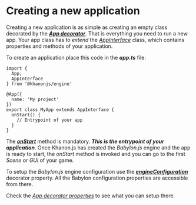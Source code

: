 # Creating a new application

Creating a new application is as simple as creating an empty class decorated by the [***App decorator***](https://khanonjs.com/api-docs/functions/decorators_app.App.html). That is everything you need to run a new app. Your app class has to *extend* the [*AppInterface*](https://khanonjs.com/api-docs/classes/decorators_app.AppInterface.html) class, which contains properties and methods of your application.

To create an application place this code in the ***app.ts*** file:
```
import {
  App,
  AppInterface
} from '@khanonjs/engine'

@App({
  name: 'My project'
})
export class MyApp extends AppInterface {
  onStart() {
    // Entrypoint of your app
  }
}
```

The [***onStart***](https://khanonjs.com/api-docs/classes/decorators_app.AppInterface.html#onStart) method is mandatory. ***This is the entrypoint of your application***. Once Khanon.js has created the *Babylon.js* engine and the app is ready to start, the *onStart* method is invoked and you can go to the first *Scene* or *GUI* of your game.

To setup the *Babylon.js* engine configuration use the [***engineConfiguration***](https://khanonjs.com/api-docs/interfaces/decorators_app.AppProps.html#engineConfiguration) decorator property. All the Babylon configuration properties are accessible from there.

Check the [*App decorator properties*](https://khanonjs.com/api-docs/interfaces/decorators_app.AppProps.html) to see what you can setup there.
